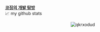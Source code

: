**<a href="https://cozing.oopy.io">코징의 개발 탐방</a>**
<br>
📈 my github stats

<p align="center"> <img src="https://github-readme-stats.vercel.app/api?username=qkrxodud&show_icons=true&theme=gotham" alt="qkrxodud" />
